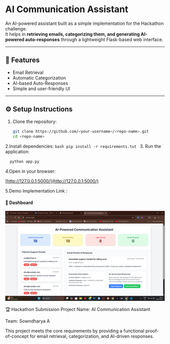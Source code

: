# AI Communication Assistant

An AI-powered assistant built as a simple implementation for the Hackathon challenge.  
It helps in **retrieving emails, categorizing them, and generating AI-powered auto-responses** through a lightweight Flask-based web interface.

---

## 🚀 Features
- Email Retrieval  
- Automatic Categorization  
- AI-based Auto-Responses  
- Simple and user-friendly UI  

---

## ⚙️ Setup Instructions
1. Clone the repository:  
   ```bash
   git clone https://github.com/<your-username>/<repo-name>.git
   cd <repo-name>
   ```
 2.Install dependencies:
    ```bash
       pip install -r requirements.txt
      ```
3. Run the application:
 ```bash
   python app.py
```

4.Open in your browser:

[http://127.0.0.1:5000/](http://127.0.0.1:5000/)

5.Demo Implementation Link : 
#### 🎉 Dashboard 
![Urgent Emails](https://github.com/Sowndharya617/ai-support-assistant/blob/main/images%20(2).png)


🏆 Hackathon Submission
Project Name: AI Communication Assistant

Team: Sowndharya A

This project meets the core requirements by providing a functional proof-of-concept for email retrieval, categorization, and AI-driven responses.
